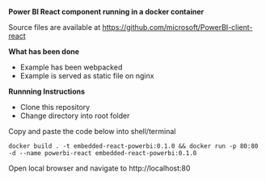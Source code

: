 **Power BI React component running in a docker container**

Source files are available at https://github.com/microsoft/PowerBI-client-react

**What has been done**

- Example has been webpacked 
- Example is served as static file on nginx

**Runnning Instructions**

- Clone this repository
- Change directory into root folder 
 
Copy and paste the code below into shell/terminal
```
docker build . -t embedded-react-powerbi:0.1.0 && docker run -p 80:80 -d --name powerbi-react embedded-react-powerbi:0.1.0
```
Open local browser and navigate to http://localhost:80
